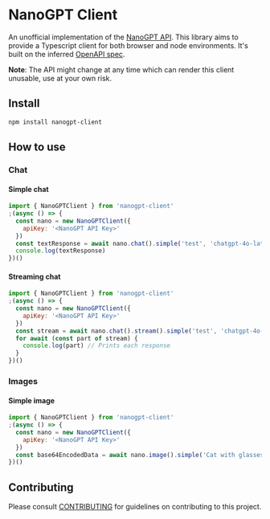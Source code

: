 # NanoGPT Client

An unofficial implementation of the [NanoGPT API](https://nano-gpt.com/api). This library aims to provide
a Typescript client for both browser and node environments. It's built on the inferred [OpenAPI spec](./openapi.yaml).

**Note**: The API might change at any time which can render this client unusable, use at your own risk.

## Install

```bash
npm install nanogpt-client
```

## How to use

### Chat

#### Simple chat

```javascript
import { NanoGPTClient } from 'nanogpt-client'
;(async () => {
  const nano = new NanoGPTClient({
    apiKey: '<NanoGPT API Key>'
  })
  const textResponse = await nano.chat().simple('test', 'chatgpt-4o-latest')
  console.log(textResponse)
})()
```

#### Streaming chat

```javascript
import { NanoGPTClient } from 'nanogpt-client'
;(async () => {
  const nano = new NanoGPTClient({
    apiKey: '<NanoGPT API Key>'
  })
  const stream = await nano.chat().stream().simple('test', 'chatgpt-4o-latest')
  for await (const part of stream) {
    console.log(part) // Prints each response
  }
})()
```

### Images

#### Simple image

```javascript
import { NanoGPTClient } from 'nanogpt-client'
;(async () => {
  const nano = new NanoGPTClient({
    apiKey: '<NanoGPT API Key>'
  })
  const base64EncodedData = await nano.image().simple('Cat with glasses', 'fast-sdxl')
})()
```

## Contributing

Please consult [CONTRIBUTING](./.github/CONTRIBUTING.md) for guidelines on contributing to this project.
